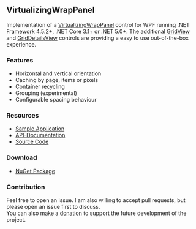 ## VirtualizingWrapPanel

Implementation of a [VirtualizingWrapPanel](https://sbaeumlisberger.github.io/VirtualizingWrapPanel/api/WpfToolkit.Controls.VirtualizingWrapPanel.html) control for WPF running .NET Framework 4.5.2+, .NET Core 3.1+ or .NET 5.0+. The additional [GridView](https://sbaeumlisberger.github.io/VirtualizingWrapPanel/api/WpfToolkit.Controls.GridView.html) and [GridDetailsView](https://sbaeumlisberger.github.io/VirtualizingWrapPanel/api/WpfToolkit.Controls.GridDetailsView.html) controls are providing a easy to use out-of-the-box experience.

### Features
* Horizontal and vertical orientation
* Caching by page, items or pixels
* Container recycling
* Grouping (experimental)
* Configurable spacing behaviour

### Resources
* [Sample Application](https://github.com/sbaeumlisberger/VirtualizingWrapPanel/tree/master/SamplesApplication.md)
* [API-Documentation](https://sbaeumlisberger.github.io/VirtualizingWrapPanel/api/WpfToolkit.Controls.html)
* [Source Code](https://github.com/sbaeumlisberger/VirtualizingWrapPanel/tree/master/src/VirtualizingWrapPanel)

### Download
* [NuGet Package](https://www.nuget.org/packages/VirtualizingWrapPanel/)

### Contribution
Feel free to open an issue. I am also willing to accept pull requests, but please open an issue first to discuss.  
You can also make a [donation](https://www.paypal.com/paypalme/sbaeumlisberger) to support the future development of the project.
